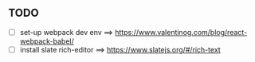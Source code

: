 ## TODO

- [ ] set-up webpack dev env  ==> https://www.valentinog.com/blog/react-webpack-babel/
- [ ] install slate rich-editor ==> https://www.slatejs.org/#/rich-text